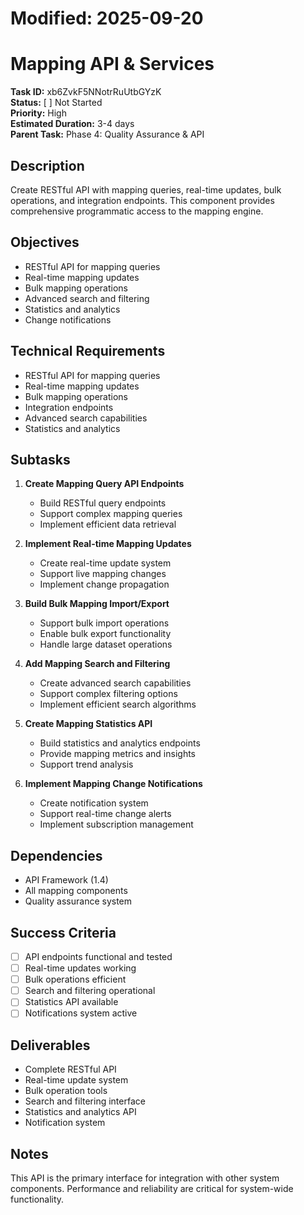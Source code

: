 # Modified: 2025-09-20

# Mapping API & Services

**Task ID:** xb6ZvkF5NNotrRuUtbGYzK  
**Status:** [ ] Not Started  
**Priority:** High  
**Estimated Duration:** 3-4 days  
**Parent Task:** Phase 4: Quality Assurance & API

## Description
Create RESTful API with mapping queries, real-time updates, bulk operations, and integration endpoints. This component provides comprehensive programmatic access to the mapping engine.

## Objectives
- RESTful API for mapping queries
- Real-time mapping updates
- Bulk mapping operations
- Advanced search and filtering
- Statistics and analytics
- Change notifications

## Technical Requirements
- RESTful API for mapping queries
- Real-time mapping updates
- Bulk mapping operations
- Integration endpoints
- Advanced search capabilities
- Statistics and analytics

## Subtasks
1. **Create Mapping Query API Endpoints**
   - Build RESTful query endpoints
   - Support complex mapping queries
   - Implement efficient data retrieval

2. **Implement Real-time Mapping Updates**
   - Create real-time update system
   - Support live mapping changes
   - Implement change propagation

3. **Build Bulk Mapping Import/Export**
   - Support bulk import operations
   - Enable bulk export functionality
   - Handle large dataset operations

4. **Add Mapping Search and Filtering**
   - Create advanced search capabilities
   - Support complex filtering options
   - Implement efficient search algorithms

5. **Create Mapping Statistics API**
   - Build statistics and analytics endpoints
   - Provide mapping metrics and insights
   - Support trend analysis

6. **Implement Mapping Change Notifications**
   - Create notification system
   - Support real-time change alerts
   - Implement subscription management

## Dependencies
- API Framework (1.4)
- All mapping components
- Quality assurance system

## Success Criteria
- [ ] API endpoints functional and tested
- [ ] Real-time updates working
- [ ] Bulk operations efficient
- [ ] Search and filtering operational
- [ ] Statistics API available
- [ ] Notifications system active

## Deliverables
- Complete RESTful API
- Real-time update system
- Bulk operation tools
- Search and filtering interface
- Statistics and analytics API
- Notification system

## Notes
This API is the primary interface for integration with other system components. Performance and reliability are critical for system-wide functionality.
